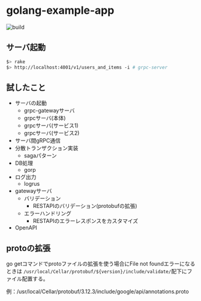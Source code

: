 # golang-example-app

![build](https://github.com/mapserver2007/golang-example-app/workflows/build/badge.svg)

## サーバ起動
```sh
$> rake
$> http://localhost:4001/v1/users_and_items -i # grpc-server
```

## 試したこと
* サーバの起動
  * grpc-gatewayサーバ
  * grpcサーバ(本体)
  * grpcサーバ(サービス1)
  * grpcサーバ(サービス2)
* サーバ間gRPC通信
* 分散トランザクション実装
  * sagaパターン
* DB処理
  * gorp
* ログ出力
  * logrus
* gatewayサーバ
  * バリデーション
    * RESTAPIのバリデーション(protobufの拡張)
  * エラーハンドリング
    * RESTAPIのエラーレスポンスをカスタマイズ
* OpenAPI

## protoの拡張
go getコマンドでprotoファイルの拡張を使う場合にFile not foundエラーになるときは
`/usr/local/Cellar/protobuf/${version}/include/validate/`配下にファイル配置する。

例：/usr/local/Cellar/protobuf/3.12.3/include/google/api/annotations.proto